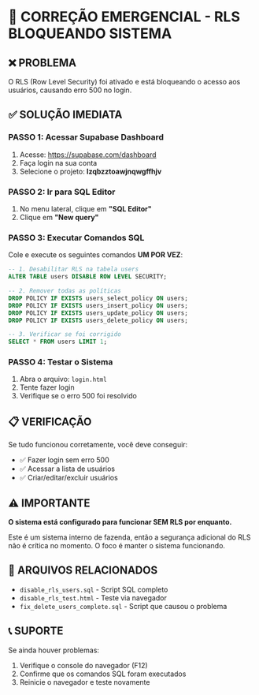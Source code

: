# 🚨 CORREÇÃO EMERGENCIAL - RLS BLOQUEANDO SISTEMA

## ❌ PROBLEMA
O RLS (Row Level Security) foi ativado e está bloqueando o acesso aos usuários, causando erro 500 no login.

## ✅ SOLUÇÃO IMEDIATA

### PASSO 1: Acessar Supabase Dashboard
1. Acesse: https://supabase.com/dashboard
2. Faça login na sua conta
3. Selecione o projeto: **lzqbzztoawjnqwgffhjv**

### PASSO 2: Ir para SQL Editor
1. No menu lateral, clique em **"SQL Editor"**
2. Clique em **"New query"**

### PASSO 3: Executar Comandos SQL
Cole e execute os seguintes comandos **UM POR VEZ**:

```sql
-- 1. Desabilitar RLS na tabela users
ALTER TABLE users DISABLE ROW LEVEL SECURITY;
```

```sql
-- 2. Remover todas as políticas
DROP POLICY IF EXISTS users_select_policy ON users;
DROP POLICY IF EXISTS users_insert_policy ON users;
DROP POLICY IF EXISTS users_update_policy ON users;
DROP POLICY IF EXISTS users_delete_policy ON users;
```

```sql
-- 3. Verificar se foi corrigido
SELECT * FROM users LIMIT 1;
```

### PASSO 4: Testar o Sistema
1. Abra o arquivo: `login.html`
2. Tente fazer login
3. Verifique se o erro 500 foi resolvido

## 📋 VERIFICAÇÃO

Se tudo funcionou corretamente, você deve conseguir:
- ✅ Fazer login sem erro 500
- ✅ Acessar a lista de usuários
- ✅ Criar/editar/excluir usuários

## ⚠️ IMPORTANTE

**O sistema está configurado para funcionar SEM RLS por enquanto.**

Este é um sistema interno de fazenda, então a segurança adicional do RLS não é crítica no momento. O foco é manter o sistema funcionando.

## 🔧 ARQUIVOS RELACIONADOS

- `disable_rls_users.sql` - Script SQL completo
- `disable_rls_test.html` - Teste via navegador
- `fix_delete_users_complete.sql` - Script que causou o problema

## 📞 SUPORTE

Se ainda houver problemas:
1. Verifique o console do navegador (F12)
2. Confirme que os comandos SQL foram executados
3. Reinicie o navegador e teste novamente